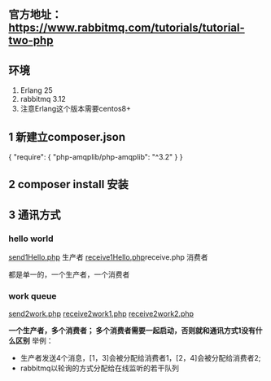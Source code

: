 ## 官方地址：https://www.rabbitmq.com/tutorials/tutorial-two-php
## 环境
1. Erlang 25
2. rabbitmq 3.12
3. 注意Erlang这个版本需要centos8+

## 1 新建立composer.json

{
    "require": {
        "php-amqplib/php-amqplib": "^3.2"
    }
}

## 2 composer install 安装

## 3 通讯方式
### hello world
[send1Hello.php](send1Hello.php)  生产者
[receive1Hello.php](receive1Hello.php)receive.php 消费者

都是单一的，一个生产者，一个消费者

### work queue
[send2work.php](send2work.php) 
[receive2work1.php](receive2work1.php)
[receive2work2.php](receive2work2.php)

**一个生产者，多个消费者；
多个消费者需要一起启动，否则就和通讯方式1没有什么区别**
举例：
* 生产者发送4个消息，[1，3]会被分配给消费者1，[2，4]会被分配给消费者2;
* rabbitmq以轮询的方式分配给在线监听的若干队列
